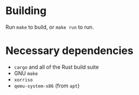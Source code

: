 # Building

Run `make` to build, or `make run` to run.

# Necessary dependencies

* `cargo` and all of the Rust build suite
* GNU `make`
* `xorriso`
* `qemu-system-x86` (from `apt`)

